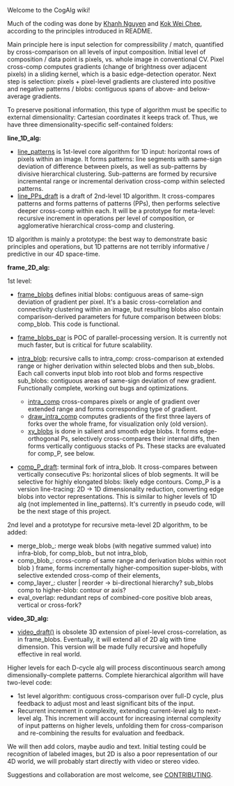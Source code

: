 Welcome to the CogAlg wiki!

Much of the coding was done by [Khanh Nguyen](https://github.com/khanh93vn/CogAlg) and [Kok Wei Chee](https://github.com/kwcckw/CogAlg), according to the principles introduced in README.

Main principle here is input selection for compressibility / match, quantified by cross-comparison on all levels of input composition. Initial level of composition / data point is pixels, vs. whole image in conventional CV. Pixel cross-comp computes gradients (change of brightness over adjacent pixels) in a sliding kernel, which is a basic edge-detection operator. Next step is selection: pixels + pixel-level gradients are clustered into positive and negative patterns / blobs: contiguous spans of above- and below- average gradients. 

To preserve positional information, this type of algorithm must be specific to external dimensionality: Cartesian coordinates it keeps track of. Thus, we have three dimensionality-specific self-contained folders:

**line_1D_alg:**

- [line_patterns](https://github.com/boris-kz/CogAlg/blob/master/line_1D_alg/line_patterns.py) is 1st-level core algorithm for 1D input: horizontal rows of pixels within an image. It forms patterns: line segments with same-sign deviation of difference between pixels, as well as sub-patterns by divisive hierarchical clustering. Sub-patterns are formed by recursive incremental range or incremental derivation cross-comp within selected patterns.  
- [line_PPs_draft](https://github.com/boris-kz/CogAlg/blob/master/line_1D_alg/line_patterns.py) is a draft of 2nd-level 1D algorithm. It cross-compares patterns and forms patterns of patterns (PPs), then performs selective deeper cross-comp within each. It will be a prototype for meta-level: recursive increment in operations per level of composition, or agglomerative hierarchical cross-comp and clustering. 

1D algorithm is mainly a prototype: the best way to demonstrate basic principles and operations, but 1D patterns are not terribly informative / predictive in our 4D space-time.


**frame_2D_alg:**

 1st level:
- [frame_blobs](https://github.com/boris-kz/CogAlg/blob/master/frame_2D_alg/frame_blobs.py) defines initial blobs: contiguous areas of same-sign deviation of gradient per pixel. It's a basic cross-correlation and connectivity clustering within an image, but resulting blobs also contain comparison-derived parameters for future comparison between blobs: comp_blob. This code is functional. 
- [frame_blobs_par](https://github.com/boris-kz/CogAlg/blob/master/frame_2D_alg/frame_blobs_par.py) is POC of parallel-processing version. It is currently not much faster, but is critical for future scalability. 

- [intra_blob](https://github.com/boris-kz/CogAlg/tree/master/frame_2D_alg/intra_blob): recursive calls to intra_comp: cross-comparison at extended range or higher derivation within selected blobs and then sub_blobs. Each call converts input blob into root blob and forms respective sub_blobs: contiguous areas of same-sign deviation of new gradient. Functionally complete, working out bugs and optimizations.
   
  - [intra_comp](https://github.com/boris-kz/CogAlg/blob/master/frame_2D_alg/intra_comp.py) cross-compares pixels or angle of gradient over extended range and forms corresponding type of gradient.
  - [draw_intra_comp](https://github.com/boris-kz/CogAlg/blob/master/frame_2D_alg/draw_intra_comp.py) computes gradients of the first three layers of forks over the whole frame, for visualization only (old version).  
  - [xy_blobs](https://github.com/boris-kz/CogAlg/blob/master/frame_2D_alg/xy_blobs.py) is done in salient and smooth edge blobs. It forms edge-orthogonal Ps, selectively cross-compares their internal diffs, then forms vertically contiguous stacks of Ps. These stacks are evaluated for comp_P, see below. 
  
- [comp_P_draft](https://github.com/boris-kz/CogAlg/blob/master/frame_2D_alg/comp_P_draft.py): terminal fork of intra_blob. It cross-compares between vertically consecutive Ps: horizontal slices of blob segments. It will be selective for highly elongated blobs: likely edge contours. Comp_P is a version line-tracing: 2D -> 1D dimensionality reduction, converting edge blobs into vector representations. This is similar to higher levels of 1D alg (not implemented in line_patterns). It's currently in pseudo code, will be the next stage of this project. 
  
 2nd level and a prototype for recursive meta-level 2D algorithm, to be added:
 
   - merge_blob_: merge weak blobs (with negative summed value) into infra-blob, for comp_blob_ but not intra_blob,
   - comp_blob_: cross-comp of same range and derivation blobs within root blob ) frame, 
    forms incrementally higher-composition super-blobs, with selective extended cross-comp of their elements,
   - comp_layer_: cluster | reorder -> bi-directional hierarchy? sub_blobs comp to higher-blob: contour or axis? 
   - eval_overlap: redundant reps of combined-core positive blob areas, vertical or cross-fork? 
    
  
**video_3D_alg:**

- [video_draft()](https://github.com/boris-kz/CogAlg/blob/master/video_3D_alg/video_draft.py) is obsolete 3D extension of pixel-level cross-correlation, as in frame_blobs. Eventually, it will extend all of 2D alg with time dimension. This version will be made fully recursive and hopefully effective in real world.


Higher levels for each D-cycle alg will process discontinuous search among dimensionally-complete patterns.
Complete hierarchical algorithm will have two-level code: 

- 1st level algorithm: contiguous cross-comparison over full-D cycle, plus feedback to adjust most and least significant bits of the input. 
- Recurrent increment in complexity, extending current-level alg to next-level alg. This increment will account for increasing internal complexity of input patterns on higher levels, unfolding them for cross-comparison and re-combining the results for evaluation and feedback.

We will then add colors, maybe audio and text. Initial testing could be recognition of labeled images, but 2D is also a poor representation of our 4D world, we will probably start directly with video or stereo video.

Suggestions and collaboration are most welcome, see [CONTRIBUTING](https://github.com/boris-kz/CogAlg/blob/master/CONTRIBUTING.md).